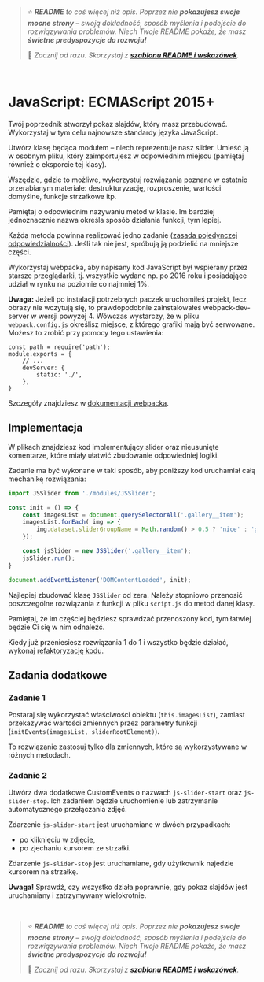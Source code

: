 > ⭐ ***README** to coś więcej niż opis. Poprzez nie **pokazujesz swoje mocne strony** – swoją dokładność, sposób myślenia i podejście do rozwiązywania problemów. Niech Twoje README pokaże, że masz **świetne predyspozycje do rozwoju!***
> 
> 🎁 *Zacznij od razu. Skorzystaj z **[szablonu README i wskazówek](https://github.com/devmentor-pl/readme-template)**.* 

&nbsp;


# JavaScript: ECMAScript 2015+ 

Twój poprzednik stworzył pokaz slajdów, który masz przebudować. Wykorzystaj w tym celu najnowsze standardy języka JavaScript.

Utwórz klasę będąca modułem – niech reprezentuje nasz slider. Umieść ją w osobnym pliku, który zaimportujesz w odpowiednim miejscu (pamiętaj również o eksporcie tej klasy).

Wszędzie, gdzie to możliwe, wykorzystuj rozwiązania poznane w ostatnio przerabianym materiale: destrukturyzację, rozproszenie, wartości domyślne, funkcje strzałkowe itp.

Pamiętaj o odpowiednim nazywaniu metod w klasie. Im bardziej jednoznacznie nazwa określa sposób działania funkcji, tym lepiej.

Każda metoda powinna realizować jedno zadanie ([zasada pojedynczej odpowiedzialności](https://pl.wikipedia.org/wiki/Zasada_jednej_odpowiedzialno%C5%9Bci)). Jeśli tak nie jest, spróbują ją podzielić na mniejsze części.

Wykorzystaj webpacka, aby napisany kod JavaScript był wspierany przez starsze przeglądarki, tj. wszystkie wydane np. po 2016 roku i posiadające udział w rynku na poziomie co najmniej 1%.

**Uwaga:** Jeżeli po instalacji potrzebnych paczek uruchomiłeś projekt, lecz obrazy nie wczytują się, to prawdopodobnie zainstalowałeś webpack-dev-server w wersji powyżej 4. Wówczas wystarczy, że w pliku `webpack.config.js` określisz miejsce, z którego grafiki mają być serwowane. Możesz to zrobić przy pomocy tego ustawienia: 
```
const path = require('path');
module.exports = {
    // ...
    devServer: {
        static: './',
    },
}
```
Szczegóły znajdziesz w [dokumentacji webpacka](https://webpack.js.org/configuration/dev-server/#devserverstatic).

## Implementacja

W plikach znajdziesz kod implementujący slider oraz nieusunięte komentarze, które miały ułatwić zbudowanie odpowiedniej logiki.

Zadanie ma być wykonane w taki sposób, aby poniższy kod uruchamiał całą mechanikę rozwiązania:

```javascript
import JSSlider from './modules/JSSlider';

const init = () => {
    const imagesList = document.querySelectorAll('.gallery__item');
    imagesList.forEach( img => {
        img.dataset.sliderGroupName = Math.random() > 0.5 ? 'nice' : 'good';
    });

    const jsSlider = new JSSlider('.gallery__item');
    jsSlider.run();
}

document.addEventListener('DOMContentLoaded', init);
```

Najlepiej zbudować klasę `JSSlider` od zera. Należy stopniowo przenosić poszczególne rozwiązania z funkcji w pliku `script.js` do metod danej klasy.

Pamiętaj, że im częściej będziesz sprawdzać przenoszony kod, tym łatwiej będzie Ci się w nim odnaleźć.

Kiedy już przeniesiesz rozwiązania 1 do 1 i wszystko będzie działać, wykonaj [refaktoryzację kodu](https://pl.wikipedia.org/wiki/Refaktoryzacja).

## Zadania dodatkowe

### Zadanie 1

Postaraj się wykorzystać właściwości obiektu (`this.imagesList`), zamiast przekazywać wartości zmiennych przez parametry funkcji (`initEvents(imagesList, sliderRootElement)`).

To rozwiązanie zastosuj tylko dla zmiennych, które są wykorzystywane w różnych metodach.

### Zadanie 2

Utwórz dwa dodatkowe CustomEvents o nazwach `js-slider-start` oraz `js-slider-stop`. Ich zadaniem będzie uruchomienie lub zatrzymanie automatycznego przełączania zdjęć.

Zdarzenie `js-slider-start` jest uruchamiane w dwóch przypadkach:
- po kliknięciu w zdjęcie,
- po zjechaniu kursorem ze strzałki.

Zdarzenie `js-slider-stop` jest uruchamiane, gdy użytkownik najedzie kursorem na strzałkę.

**Uwaga!** Sprawdź, czy wszystko działa poprawnie, gdy pokaz slajdów jest uruchamiany i zatrzymywany wielokrotnie.


&nbsp;

> ⭐ ***README** to coś więcej niż opis. Poprzez nie **pokazujesz swoje mocne strony** – swoją dokładność, sposób myślenia i podejście do rozwiązywania problemów. Niech Twoje README pokaże, że masz **świetne predyspozycje do rozwoju!***
> 
> 🎁 *Zacznij od razu. Skorzystaj z **[szablonu README i wskazówek](https://github.com/devmentor-pl/readme-template)**.* 
